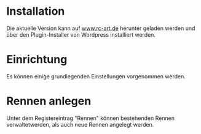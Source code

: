 Installation
============

Die aktuelle Version kann auf www.rc-art.de herunter geladen werden und über den Plugin-Installer von Wordpress installiert werden.

Einrichtung
===========

Es können einige grundlegenden Einstellungen vorgenommen werden.


Rennen anlegen
==============

Unter dem Registereintrag "Rennen" können bestehenden Rennen verwaltetwerden, als auch neue Rennen angelegt werden.
